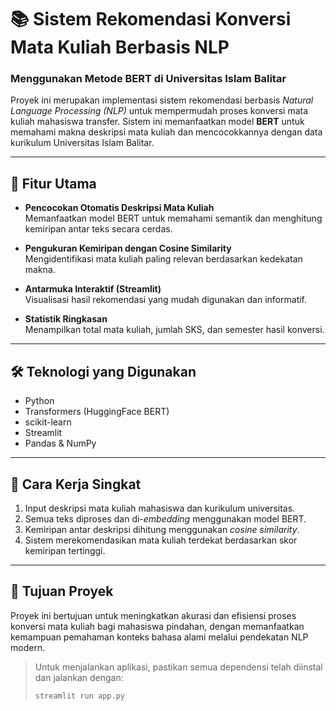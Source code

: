# 📚 Sistem Rekomendasi Konversi Mata Kuliah Berbasis NLP  
### Menggunakan Metode BERT di Universitas Islam Balitar

Proyek ini merupakan implementasi sistem rekomendasi berbasis *Natural Language Processing (NLP)* untuk mempermudah proses konversi mata kuliah mahasiswa transfer. Sistem ini memanfaatkan model **BERT** untuk memahami makna deskripsi mata kuliah dan mencocokkannya dengan data kurikulum Universitas Islam Balitar.

---

## 🚀 Fitur Utama

- **Pencocokan Otomatis Deskripsi Mata Kuliah**  
  Memanfaatkan model BERT untuk memahami semantik dan menghitung kemiripan antar teks secara cerdas.

- **Pengukuran Kemiripan dengan Cosine Similarity**  
  Mengidentifikasi mata kuliah paling relevan berdasarkan kedekatan makna.

- **Antarmuka Interaktif (Streamlit)**  
  Visualisasi hasil rekomendasi yang mudah digunakan dan informatif.

- **Statistik Ringkasan**  
  Menampilkan total mata kuliah, jumlah SKS, dan semester hasil konversi.

---

## 🛠 Teknologi yang Digunakan

- Python
- Transformers (HuggingFace BERT)
- scikit-learn
- Streamlit
- Pandas & NumPy

---

## 🧠 Cara Kerja Singkat

1. Input deskripsi mata kuliah mahasiswa dan kurikulum universitas.
2. Semua teks diproses dan di-*embedding* menggunakan model BERT.
3. Kemiripan antar deskripsi dihitung menggunakan *cosine similarity*.
4. Sistem merekomendasikan mata kuliah terdekat berdasarkan skor kemiripan tertinggi.

---

## 📎 Tujuan Proyek

Proyek ini bertujuan untuk meningkatkan akurasi dan efisiensi proses konversi mata kuliah bagi mahasiswa pindahan, dengan memanfaatkan kemampuan pemahaman konteks bahasa alami melalui pendekatan NLP modern.

> Untuk menjalankan aplikasi, pastikan semua dependensi telah diinstal dan jalankan dengan:
> 
> ```bash
> streamlit run app.py
> ```


